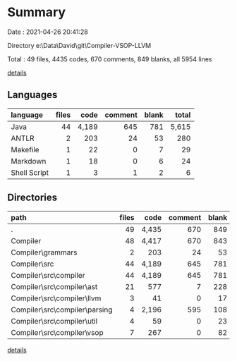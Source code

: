 # Summary

Date : 2021-04-26 20:41:28

Directory e:\Data\David\git\Compiler-VSOP-LLVM

Total : 49 files,  4435 codes, 670 comments, 849 blanks, all 5954 lines

[details](details.md)

## Languages
| language | files | code | comment | blank | total |
| :--- | ---: | ---: | ---: | ---: | ---: |
| Java | 44 | 4,189 | 645 | 781 | 5,615 |
| ANTLR | 2 | 203 | 24 | 53 | 280 |
| Makefile | 1 | 22 | 0 | 7 | 29 |
| Markdown | 1 | 18 | 0 | 6 | 24 |
| Shell Script | 1 | 3 | 1 | 2 | 6 |

## Directories
| path | files | code | comment | blank | total |
| :--- | ---: | ---: | ---: | ---: | ---: |
| . | 49 | 4,435 | 670 | 849 | 5,954 |
| Compiler | 48 | 4,417 | 670 | 843 | 5,930 |
| Compiler\grammars | 2 | 203 | 24 | 53 | 280 |
| Compiler\src | 44 | 4,189 | 645 | 781 | 5,615 |
| Compiler\src\compiler | 44 | 4,189 | 645 | 781 | 5,615 |
| Compiler\src\compiler\ast | 21 | 577 | 7 | 228 | 812 |
| Compiler\src\compiler\llvm | 3 | 41 | 0 | 17 | 58 |
| Compiler\src\compiler\parsing | 4 | 2,196 | 595 | 108 | 2,899 |
| Compiler\src\compiler\util | 4 | 59 | 0 | 23 | 82 |
| Compiler\src\compiler\vsop | 7 | 267 | 0 | 82 | 349 |

[details](details.md)